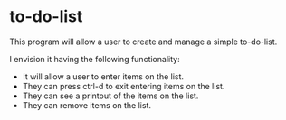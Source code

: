 # to-do-list
This program will allow a user to create and manage a simple to-do-list.

I envision it having the following functionality:
- It will allow a user to enter items on the list.
- They can press ctrl-d to exit entering items on the list.
- They can see a printout of the items on the list.
- They can remove items on the list.